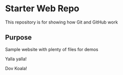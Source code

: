 # Starter Web Repo

This repository is for showing how Git and GitHub work

## Purpose

Sample website with plenty of files for demos


Yalla yalla!

Dov Koala!


